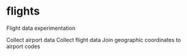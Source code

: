 # flights
Flight data experimentation

Collect airport data
Collect flight data
Join geographic coordinates to airport codes
